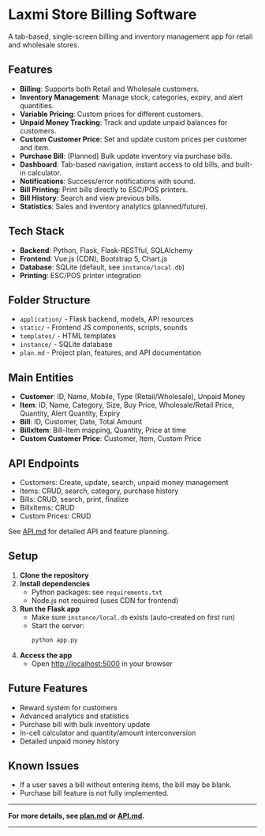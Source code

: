 # Laxmi Store Billing Software

A tab-based, single-screen billing and inventory management app for retail and wholesale stores.

## Features

- **Billing**: Supports both Retail and Wholesale customers.
- **Inventory Management**: Manage stock, categories, expiry, and alert quantities.
- **Variable Pricing**: Custom prices for different customers.
- **Unpaid Money Tracking**: Track and update unpaid balances for customers.
- **Custom Customer Price**: Set and update custom prices per customer and item.
- **Purchase Bill**: (Planned) Bulk update inventory via purchase bills.
- **Dashboard**: Tab-based navigation, instant access to old bills, and built-in calculator.
- **Notifications**: Success/error notifications with sound.
- **Bill Printing**: Print bills directly to ESC/POS printers.
- **Bill History**: Search and view previous bills.
- **Statistics**: Sales and inventory analytics (planned/future).

## Tech Stack

- **Backend**: Python, Flask, Flask-RESTful, SQLAlchemy
- **Frontend**: Vue.js (CDN), Bootstrap 5, Chart.js
- **Database**: SQLite (default, see `instance/local.db`)
- **Printing**: ESC/POS printer integration

## Folder Structure

- `application/` - Flask backend, models, API resources
- `static/` - Frontend JS components, scripts, sounds
- `templates/` - HTML templates
- `instance/` - SQLite database
- `plan.md` - Project plan, features, and API documentation

## Main Entities

- **Customer**: ID, Name, Mobile, Type (Retail/Wholesale), Unpaid Money
- **Item**: ID, Name, Category, Size, Buy Price, Wholesale/Retail Price, Quantity, Alert Quantity, Expiry
- **Bill**: ID, Customer, Date, Total Amount
- **BillxItem**: Bill-Item mapping, Quantity, Price at time
- **Custom Customer Price**: Customer, Item, Custom Price

## API Endpoints

- Customers: Create, update, search, unpaid money management
- Items: CRUD, search, category, purchase history
- Bills: CRUD, search, print, finalize
- BillxItems: CRUD
- Custom Prices: CRUD

See [API.md](API.md) for detailed API and feature planning.

## Setup

1. **Clone the repository**
2. **Install dependencies**
   - Python packages: see `requirements.txt`
   - Node.js not required (uses CDN for frontend)
3. **Run the Flask app**
   - Make sure `instance/local.db` exists (auto-created on first run)
   - Start the server:  
     ```sh
     python app.py
     ```
4. **Access the app**
   - Open [http://localhost:5000](http://localhost:5000) in your browser

## Future Features

- Reward system for customers
- Advanced analytics and statistics
- Purchase bill with bulk inventory update
- In-cell calculator and quantity/amount interconversion
- Detailed unpaid money history

## Known Issues

- If a user saves a bill without entering items, the bill may be blank.
- Purchase bill feature is not fully implemented.

---

**For more details, see [plan.md](plan.md) or [API.md](API.md).**

---
